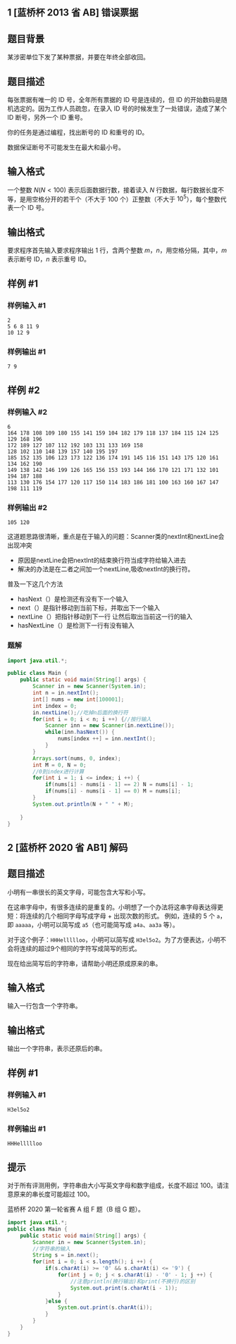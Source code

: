 
## 1 [蓝桥杯 2013 省 AB] 错误票据

## 题目背景

某涉密单位下发了某种票据，并要在年终全部收回。

## 题目描述

每张票据有唯一的 ID 号，全年所有票据的 ID 号是连续的，但 ID 的开始数码是随机选定的。因为工作人员疏忽，在录入 ID 号的时候发生了一处错误，造成了某个 ID 断号，另外一个 ID 重号。

你的任务是通过编程，找出断号的 ID 和重号的 ID。

数据保证断号不可能发生在最大和最小号。

## 输入格式

一个整数 $N(N<100)$ 表示后面数据行数，接着读入 $N$ 行数据，每行数据长度不等，是用空格分开的若干个（不大于 $100$ 个）正整数（不大于 $10^5$），每个整数代表一个 ID 号。

## 输出格式

要求程序首先输入要求程序输出 $1$ 行，含两个整数 $m$，$n$，用空格分隔，其中，$m$ 表示断号 ID，$n$ 表示重号 ID。

## 样例 #1

### 样例输入 #1

```
2
5 6 8 11 9
10 12 9
```

### 样例输出 #1

```
7 9
```

## 样例 #2

### 样例输入 #2

```
6
164 178 108 109 180 155 141 159 104 182 179 118 137 184 115 124 125 129 168 196
172 189 127 107 112 192 103 131 133 169 158
128 102 110 148 139 157 140 195 197
185 152 135 106 123 173 122 136 174 191 145 116 151 143 175 120 161 134 162 190
149 138 142 146 199 126 165 156 153 193 144 166 170 121 171 132 101 194 187 188
113 130 176 154 177 120 117 150 114 183 186 181 100 163 160 167 147 198 111 119
```

### 样例输出 #2

```
105 120
```

这道题思路很清晰，重点是在于输入的问题：Scanner类的nextInt和nextLine会出现冲突
- 原因是nextLine会把nextInt的结束换行符当成字符给输入进去
- 解决的办法是在二者之间加一个nextLine,吸收nextInt的换行符。
  

普及一下这几个方法

- hasNext（）是检测还有没有下一个输入
- next（）是指针移动到当前下标，并取出下一个输入
- nextLine（）把指针移动到下一行 让然后取出当前这一行的输入
- hasNextLine（）是检测下一行有没有输入

### 题解
```java
import java.util.*;

public class Main {
    public static void main(String[] args) {
        Scanner in = new Scanner(System.in);
        int n = in.nextInt();
        int[] nums = new int[100001];
        int index = 0;
        in.nextLine();//吃掉n后面的换行符
        for(int i = 0; i < n; i ++) {//按行输入
            Scanner inn = new Scanner(in.nextLine());
            while(inn.hasNext()) {
                nums[index ++] = inn.nextInt();
            }
        }
        Arrays.sort(nums, 0, index);
        int M = 0, N = 0;
        //0到index进行计算
        for(int i = 1; i <= index; i ++) {
            if(nums[i] - nums[i - 1] == 2) N = nums[i] - 1;
            if(nums[i] - nums[i - 1] == 0) M = nums[i];
        }
        System.out.println(N + " " + M);
        
    }
}

```

## 2 [蓝桥杯 2020 省 AB1] 解码

## 题目描述

小明有一串很长的英文字母，可能包含大写和小写。

在这串字母中，有很多连续的是重复的。小明想了一个办法将这串字母表达得更短：将连续的几个相同字母写成字母 + 出现次数的形式。 例如，连续的 $5$ 个 `a`，即 `aaaaa`，小明可以简写成 `a5`（也可能简写成 `a4a`、`aa3a` 等）。

对于这个例子：`HHHellllloo`，小明可以简写成 `H3el5o2`。为了方便表达，小明不会将连续的超过9个相同的字符写成简写的形式。

现在给出简写后的字符串，请帮助小明还原成原来的串。

## 输入格式

输入一行包含一个字符串。

## 输出格式

输出一个字符串，表示还原后的串。

## 样例 #1

### 样例输入 #1

```
H3el5o2
```

### 样例输出 #1

```
HHHellllloo
```

## 提示

对于所有评测用例，字符串由大小写英文字母和数字组成，长度不超过 $100$。请注意原来的串长度可能超过 $100$。

蓝桥杯 2020 第一轮省赛 A 组 F 题（B 组 G 题）。

```java
import java.util.*;
public class Main {
    public static void main(String[] args) {
        Scanner in = new Scanner(System.in);
        //字符串的输入
        String s = in.next();
        for(int i = 0; i < s.length(); i ++) {
            if(s.charAt(i) >= '0' && s.charAt(i) <= '9') {
                for(int j = 0; j < s.charAt(i) - '0' - 1; j ++) {
                    //注意println(换行输出)和print(不换行)的区别
                    System.out.print(s.charAt(i - 1));
                }
            }else {
                System.out.print(s.charAt(i));
            }
        }
    }
}
```